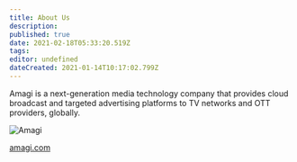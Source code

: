 ```yaml
---
title: About Us
description: 
published: true
date: 2021-02-18T05:33:20.519Z
tags: 
editor: undefined
dateCreated: 2021-01-14T10:17:02.799Z
---
```


Amagi is a next-generation media technology company that provides cloud broadcast and targeted advertising platforms to TV networks and OTT providers, globally.

![Amagi](https://vinod-amagi.github.io/amgdoc/amagi-blue.jpeg)

[amagi.com](https://www.amagi.com/)


[amagi-organization]: https://www.amagi.com/
